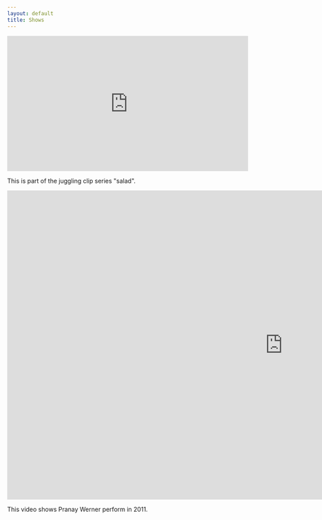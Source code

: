 ```yaml
---
layout: default
title: Shows
---
```


<iframe width="560" height="315" src="https://www.youtube.com/embed/_TgKxRnP-qE" frameborder="0" allow="autoplay; encrypted-media" allowfullscreen></iframe>

This is part of the juggling clip series "salad".

<iframe width="1280" height="720" src="https://www.youtube.com/embed/l2LOebAFn5w" frameborder="0" allow="accelerometer; autoplay; encrypted-media; gyroscope; picture-in-picture" allowfullscreen></iframe>

This video shows Pranay Werner perform in 2011.

